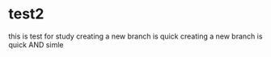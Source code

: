 # test2
this is test for study
creating a new branch is quick
creating a new branch is quick AND simle
